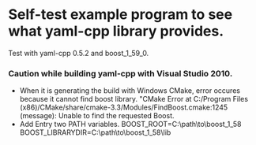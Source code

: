 # Self-test example program to see what yaml-cpp library provides.

Test with yaml-cpp 0.5.2 and boost_1_59_0.

### Caution while building yaml-cpp with Visual Studio 2010.
* When it is generating the build with Windows CMake,
 error occures because it cannot find boost library.
 "CMake Error at C:/Program Files (x86)/CMake/share/cmake-3.3/Modules/FindBoost.cmake:1245 (message): Unable to find the requested Boost.
* Add Entry two PATH variables.
BOOST_ROOT=C:\path\to\boost_1_58
BOOST_LIBRARYDIR=C:\path\to\boost_1_58\lib

